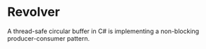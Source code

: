 # Revolver

A thread-safe circular buffer in C# is implementing a non-blocking producer-consumer pattern.
